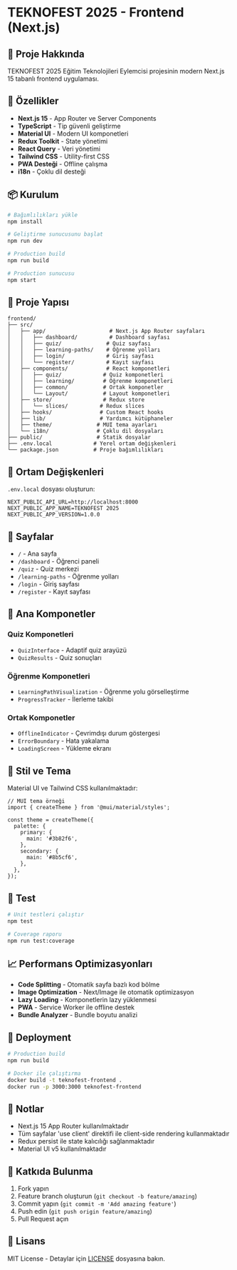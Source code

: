 # TEKNOFEST 2025 - Frontend (Next.js)

## 🎯 Proje Hakkında

TEKNOFEST 2025 Eğitim Teknolojileri Eylemcisi projesinin modern Next.js 15 tabanlı frontend uygulaması.

## 🚀 Özellikler

- **Next.js 15** - App Router ve Server Components
- **TypeScript** - Tip güvenli geliştirme
- **Material UI** - Modern UI komponetleri
- **Redux Toolkit** - State yönetimi
- **React Query** - Veri yönetimi
- **Tailwind CSS** - Utility-first CSS
- **PWA Desteği** - Offline çalışma
- **i18n** - Çoklu dil desteği

## 📦 Kurulum

```bash
# Bağımlılıkları yükle
npm install

# Geliştirme sunucusunu başlat
npm run dev

# Production build
npm run build

# Production sunucusu
npm start
```

## 📁 Proje Yapısı

```
frontend/
├── src/
│   ├── app/                    # Next.js App Router sayfaları
│   │   ├── dashboard/          # Dashboard sayfası
│   │   ├── quiz/              # Quiz sayfası
│   │   ├── learning-paths/    # Öğrenme yolları
│   │   ├── login/             # Giriş sayfası
│   │   └── register/          # Kayıt sayfası
│   ├── components/            # React komponetleri
│   │   ├── quiz/             # Quiz komponetleri
│   │   ├── learning/         # Öğrenme komponetleri
│   │   ├── common/           # Ortak komponetler
│   │   └── Layout/           # Layout komponetleri
│   ├── store/                # Redux store
│   │   └── slices/          # Redux slices
│   ├── hooks/               # Custom React hooks
│   ├── lib/                 # Yardımcı kütüphaneler
│   ├── theme/              # MUI tema ayarları
│   └── i18n/               # Çoklu dil dosyaları
├── public/                 # Statik dosyalar
├── .env.local             # Yerel ortam değişkenleri
└── package.json           # Proje bağımlılıkları
```

## 🔧 Ortam Değişkenleri

`.env.local` dosyası oluşturun:

```env
NEXT_PUBLIC_API_URL=http://localhost:8000
NEXT_PUBLIC_APP_NAME=TEKNOFEST 2025
NEXT_PUBLIC_APP_VERSION=1.0.0
```

## 📱 Sayfalar

- `/` - Ana sayfa
- `/dashboard` - Öğrenci paneli
- `/quiz` - Quiz merkezi
- `/learning-paths` - Öğrenme yolları
- `/login` - Giriş sayfası
- `/register` - Kayıt sayfası

## 🧩 Ana Komponetler

### Quiz Komponetleri
- `QuizInterface` - Adaptif quiz arayüzü
- `QuizResults` - Quiz sonuçları

### Öğrenme Komponetleri
- `LearningPathVisualization` - Öğrenme yolu görselleştirme
- `ProgressTracker` - İlerleme takibi

### Ortak Komponetler
- `OfflineIndicator` - Çevrimdışı durum göstergesi
- `ErrorBoundary` - Hata yakalama
- `LoadingScreen` - Yükleme ekranı

## 🎨 Stil ve Tema

Material UI ve Tailwind CSS kullanılmaktadır:

```tsx
// MUI tema örneği
import { createTheme } from '@mui/material/styles';

const theme = createTheme({
  palette: {
    primary: {
      main: '#3b82f6',
    },
    secondary: {
      main: '#8b5cf6',
    },
  },
});
```

## 🧪 Test

```bash
# Unit testleri çalıştır
npm test

# Coverage raporu
npm run test:coverage
```

## 📈 Performans Optimizasyonları

- **Code Splitting** - Otomatik sayfa bazlı kod bölme
- **Image Optimization** - Next/Image ile otomatik optimizasyon
- **Lazy Loading** - Komponetlerin lazy yüklenmesi
- **PWA** - Service Worker ile offline destek
- **Bundle Analyzer** - Bundle boyutu analizi

## 🚢 Deployment

```bash
# Production build
npm run build

# Docker ile çalıştırma
docker build -t teknofest-frontend .
docker run -p 3000:3000 teknofest-frontend
```

## 📝 Notlar

- Next.js 15 App Router kullanılmaktadır
- Tüm sayfalar 'use client' direktifi ile client-side rendering kullanmaktadır
- Redux persist ile state kalıcılığı sağlanmaktadır
- Material UI v5 kullanılmaktadır

## 🤝 Katkıda Bulunma

1. Fork yapın
2. Feature branch oluşturun (`git checkout -b feature/amazing`)
3. Commit yapın (`git commit -m 'Add amazing feature'`)
4. Push edin (`git push origin feature/amazing`)
5. Pull Request açın

## 📄 Lisans

MIT License - Detaylar için [LICENSE](../LICENSE) dosyasına bakın.
